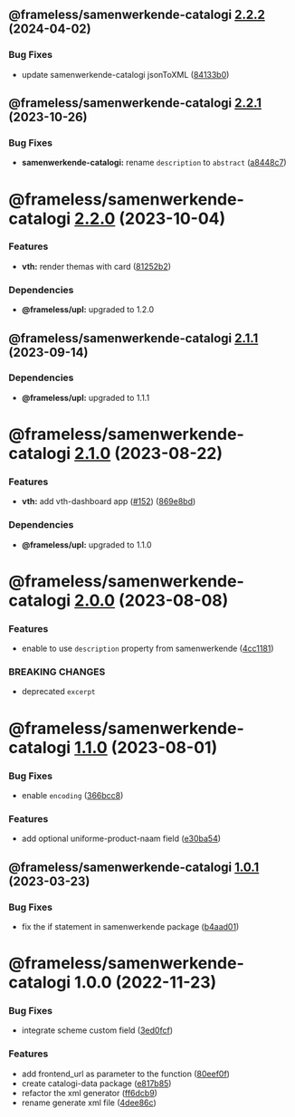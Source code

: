 ## @frameless/samenwerkende-catalogi [2.2.2](https://github.com/frameless/strapi/compare/@frameless/samenwerkende-catalogi@2.2.1...@frameless/samenwerkende-catalogi@2.2.2) (2024-04-02)


### Bug Fixes

* update samenwerkende-catalogi jsonToXML ([84133b0](https://github.com/frameless/strapi/commit/84133b0e972dfae0279acb8f8447c02761b4a8ab))

## @frameless/samenwerkende-catalogi [2.2.1](https://github.com/frameless/strapi/compare/@frameless/samenwerkende-catalogi@2.2.0...@frameless/samenwerkende-catalogi@2.2.1) (2023-10-26)


### Bug Fixes

* **samenwerkende-catalogi:** rename `description` to `abstract` ([a8448c7](https://github.com/frameless/strapi/commit/a8448c7504effd2e1e57932dae1a75e1f0537e75))

# @frameless/samenwerkende-catalogi [2.2.0](https://github.com/frameless/strapi/compare/@frameless/samenwerkende-catalogi@2.1.1...@frameless/samenwerkende-catalogi@2.2.0) (2023-10-04)


### Features

* **vth:** render themas with card ([81252b2](https://github.com/frameless/strapi/commit/81252b22670389e186695ac5c20c66849c578212))





### Dependencies

* **@frameless/upl:** upgraded to 1.2.0

## @frameless/samenwerkende-catalogi [2.1.1](https://github.com/frameless/strapi/compare/@frameless/samenwerkende-catalogi@2.1.0...@frameless/samenwerkende-catalogi@2.1.1) (2023-09-14)





### Dependencies

* **@frameless/upl:** upgraded to 1.1.1

# @frameless/samenwerkende-catalogi [2.1.0](https://github.com/frameless/strapi/compare/@frameless/samenwerkende-catalogi@2.0.0...@frameless/samenwerkende-catalogi@2.1.0) (2023-08-22)


### Features

* **vth:** add vth-dashboard app ([#152](https://github.com/frameless/strapi/issues/152)) ([869e8bd](https://github.com/frameless/strapi/commit/869e8bdd0457a3d748254a27ac6c617d5d36ab6c))





### Dependencies

* **@frameless/upl:** upgraded to 1.1.0

# @frameless/samenwerkende-catalogi [2.0.0](https://github.com/frameless/strapi/compare/@frameless/samenwerkende-catalogi@1.1.0...@frameless/samenwerkende-catalogi@2.0.0) (2023-08-08)


### Features

* enable to use `description` property from samenwerkende ([4cc1181](https://github.com/frameless/strapi/commit/4cc1181194c7b3a3833c7c9e6ea530b7a440ed3e))


### BREAKING CHANGES

* deprecated `excerpt`

# @frameless/samenwerkende-catalogi [1.1.0](https://github.com/frameless/strapi/compare/@frameless/samenwerkende-catalogi@1.0.1...@frameless/samenwerkende-catalogi@1.1.0) (2023-08-01)


### Bug Fixes

* enable `encoding` ([366bcc8](https://github.com/frameless/strapi/commit/366bcc86bde59b4973c74ecdd0e66e999be5699e))


### Features

* add optional uniforme-product-naam field ([e30ba54](https://github.com/frameless/strapi/commit/e30ba546219254575fafa1288f81124d3817a659))

## @frameless/samenwerkende-catalogi [1.0.1](https://github.com/frameless/strapi/compare/@frameless/samenwerkende-catalogi@1.0.0...@frameless/samenwerkende-catalogi@1.0.1) (2023-03-23)


### Bug Fixes

* fix the if statement in samenwerkende package ([b4aad01](https://github.com/frameless/strapi/commit/b4aad010c351b1828437ae0ca8f6ef790f8140a4))

# @frameless/samenwerkende-catalogi 1.0.0 (2022-11-23)


### Bug Fixes

* integrate scheme custom field ([3ed0fcf](https://github.com/frameless/strapi/commit/3ed0fcfee2419c6cdf0ed425639a6a6e9a61f99c))


### Features

* add frontend_url as parameter to the function ([80eef0f](https://github.com/frameless/strapi/commit/80eef0f790bc6f2a0e86c99fc6838d5cf2c76579))
* create catalogi-data package ([e817b85](https://github.com/frameless/strapi/commit/e817b8555312809a75617ee4a19adecb3b071bea))
* refactor the xml generator ([ff6dcb9](https://github.com/frameless/strapi/commit/ff6dcb9d80fae6f1011d2bf5b7c34a686baf2dcf))
* rename generate xml file ([4dee86c](https://github.com/frameless/strapi/commit/4dee86cbf1cd2c47a77fb6c548424a08fe79bc65))
